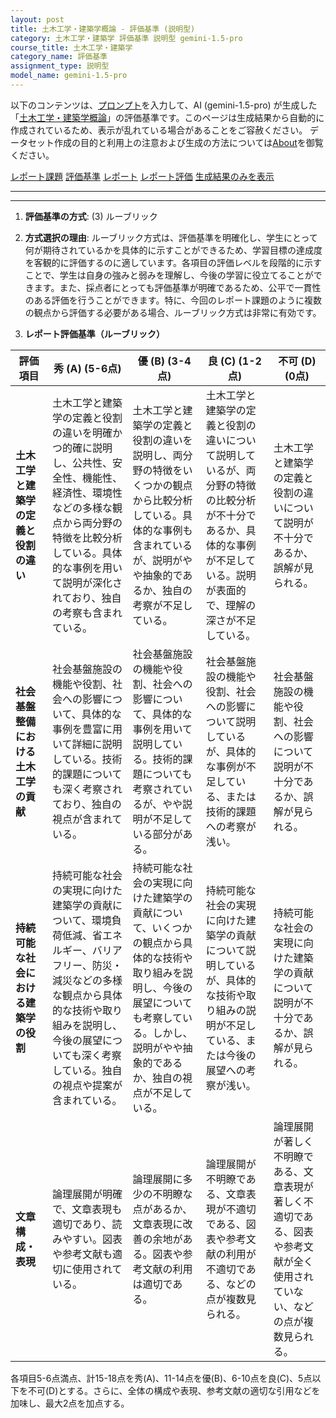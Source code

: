 ```yaml
---
layout: post
title: 土木工学・建築学概論 - 評価基準 (説明型)
category: 土木工学・建築学 評価基準 説明型 gemini-1.5-pro
course_title: 土木工学・建築学
category_name: 評価基準
assignment_type: 説明型
model_name: gemini-1.5-pro
---
```


以下のコンテンツは、[プロンプト](https://github.com/takedatoshiyuki/synthetic_assignments/tree/main/generated/土木工学・建築学/gemini-1.5-pro/prompt_評価基準-説明型.md)を入力して、AI (gemini-1.5-pro) が生成した「[土木工学・建築学概論](/contents/土木工学・建築学/)」の評価基準です。このページは生成結果から自動的に作成されているため、表示が乱れている場合があることをご容赦ください。
データセット作成の目的と利用上の注意および生成の方法については[About](/About)を御覧ください。

[レポート課題](../レポート課題-説明型)
[評価基準](../評価基準-説明型)
[レポート](../レポート-説明型)
[レポート評価](../レポート評価-説明型)
[生成結果のみを表示](https://github.com/takedatoshiyuki/synthetic_assignments/tree/main/generated/土木工学・建築学/gemini-1.5-pro/評価基準-説明型.md)
  

***
***
  
1. **評価基準の方式**: (3) ルーブリック

2. **方式選択の理由**: ルーブリック方式は、評価基準を明確化し、学生にとって何が期待されているかを具体的に示すことができるため、学習目標の達成度を客観的に評価するのに適しています。各項目の評価レベルを段階的に示すことで、学生は自身の強みと弱みを理解し、今後の学習に役立てることができます。また、採点者にとっても評価基準が明確であるため、公平で一貫性のある評価を行うことができます。特に、今回のレポート課題のように複数の観点から評価する必要がある場合、ルーブリック方式は非常に有効です。

3. **レポート評価基準（ルーブリック）**

| 評価項目 | 秀 (A) (5-6点) | 優 (B) (3-4点) | 良 (C) (1-2点) | 不可 (D) (0点) |
|---|---|---|---|---|
| **土木工学と建築学の定義と役割の違い** | 土木工学と建築学の定義と役割の違いを明確かつ的確に説明し、公共性、安全性、機能性、経済性、環境性などの多様な観点から両分野の特徴を比較分析している。具体的な事例を用いて説明が深化されており、独自の考察も含まれている。 | 土木工学と建築学の定義と役割の違いを説明し、両分野の特徴をいくつかの観点から比較分析している。具体的な事例も含まれているが、説明がやや抽象的であるか、独自の考察が不足している。 | 土木工学と建築学の定義と役割の違いについて説明しているが、両分野の特徴の比較分析が不十分であるか、具体的な事例が不足している。説明が表面的で、理解の深さが不足している。 | 土木工学と建築学の定義と役割の違いについて説明が不十分であるか、誤解が見られる。 |
| **社会基盤整備における土木工学の貢献** | 社会基盤施設の機能や役割、社会への影響について、具体的な事例を豊富に用いて詳細に説明している。技術的課題についても深く考察されており、独自の視点が含まれている。 | 社会基盤施設の機能や役割、社会への影響について、具体的な事例を用いて説明している。技術的課題についても考察されているが、やや説明が不足している部分がある。 | 社会基盤施設の機能や役割、社会への影響について説明しているが、具体的な事例が不足している、または技術的課題への考察が浅い。 | 社会基盤施設の機能や役割、社会への影響について説明が不十分であるか、誤解が見られる。 |
| **持続可能な社会における建築学の役割** | 持続可能な社会の実現に向けた建築学の貢献について、環境負荷低減、省エネルギー、バリアフリー、防災・減災などの多様な観点から具体的な技術や取り組みを説明し、今後の展望についても深く考察している。独自の視点や提案が含まれている。 | 持続可能な社会の実現に向けた建築学の貢献について、いくつかの観点から具体的な技術や取り組みを説明し、今後の展望についても考察している。しかし、説明がやや抽象的であるか、独自の視点が不足している。 | 持続可能な社会の実現に向けた建築学の貢献について説明しているが、具体的な技術や取り組みの説明が不足している、または今後の展望への考察が浅い。 | 持続可能な社会の実現に向けた建築学の貢献について説明が不十分であるか、誤解が見られる。 |
| **文章構成・表現** | 論理展開が明確で、文章表現も適切であり、読みやすい。図表や参考文献も適切に使用されている。 | 論理展開に多少の不明瞭な点があるか、文章表現に改善の余地がある。図表や参考文献の利用は適切である。 | 論理展開が不明瞭である、文章表現が不適切である、図表や参考文献の利用が不適切である、などの点が複数見られる。 | 論理展開が著しく不明瞭である、文章表現が著しく不適切である、図表や参考文献が全く使用されていない、などの点が複数見られる。 |


各項目5-6点満点、計15-18点を秀(A)、11-14点を優(B)、6-10点を良(C)、5点以下を不可(D)とする。さらに、全体の構成や表現、参考文献の適切な引用などを加味し、最大2点を加点する。
